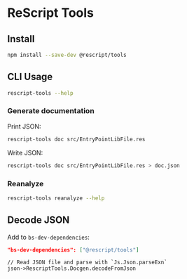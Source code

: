 # ReScript Tools

## Install

```sh
npm install --save-dev @rescript/tools
```

## CLI Usage

```sh
rescript-tools --help
```

### Generate documentation

Print JSON:

```sh
rescript-tools doc src/EntryPointLibFile.res
```

Write JSON:

```sh
rescript-tools doc src/EntryPointLibFile.res > doc.json
```

### Reanalyze

```sh
rescript-tools reanalyze --help
```

## Decode JSON

Add to `bs-dev-dependencies`:

```json
"bs-dev-dependencies": ["@rescript/tools"]
```

```rescript
// Read JSON file and parse with `Js.Json.parseExn`
json->RescriptTools.Docgen.decodeFromJson
```
